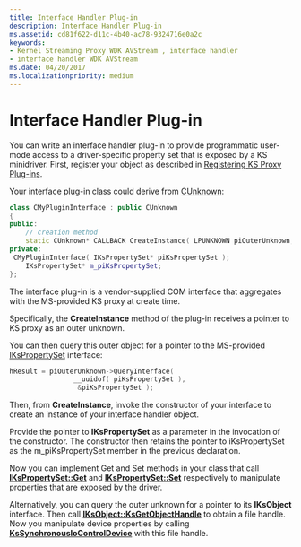 ```yaml
---
title: Interface Handler Plug-in
description: Interface Handler Plug-in
ms.assetid: cd81f622-d11c-4b40-ac78-9324716e0a2c
keywords:
- Kernel Streaming Proxy WDK AVStream , interface handler
- interface handler WDK AVStream
ms.date: 04/20/2017
ms.localizationpriority: medium
---
```


# Interface Handler Plug-in


You can write an interface handler plug-in to provide programmatic user-mode access to a driver-specific property set that is exposed by a KS minidriver. First, register your object as described in [Registering KS Proxy Plug-ins](registering-ks-proxy-plug-ins.md).

Your interface plug-in class could derive from [CUnknown](https://go.microsoft.com/fwlink/p/?linkid=106451):

```cpp
class CMyPluginInterface : public CUnknown 
{
public:
    // creation method
    static CUnknown* CALLBACK CreateInstance( LPUNKNOWN piOuterUnknown, HRESULT* phResult );
private:
 CMyPluginInterface( IKsPropertySet* piKsPropertySet );
    IKsPropertySet* m_piKsPropertySet;
};
```

The interface plug-in is a vendor-supplied COM interface that aggregates with the MS-provided KS proxy at create time.

Specifically, the **CreateInstance** method of the plug-in receives a pointer to KS proxy as an outer unknown.

You can then query this outer object for a pointer to the MS-provided [IKsPropertySet](https://docs.microsoft.com/windows-hardware/drivers/ddi/dsound/nn-dsound-ikspropertyset) interface:

```cpp
hResult = piOuterUnknown->QueryInterface(
                __uuidof( piKsPropertySet ),
                 &piKsPropertySet );
```

Then, from **CreateInstance**, invoke the constructor of your interface to create an instance of your interface handler object.

Provide the pointer to **IKsPropertySet** as a parameter in the invocation of the constructor. The constructor then retains the pointer to iKsPropertySet as the m\_piKsPropertySet member in the previous declaration.

Now you can implement Get and Set methods in your class that call [**IKsPropertySet::Get**](https://docs.microsoft.com/windows-hardware/drivers/ddi/ksproxy/nf-ksproxy-ikspropertyset-get) and [**IKsPropertySet::Set**](https://docs.microsoft.com/windows-hardware/drivers/ddi/dsound/nf-dsound-ikspropertyset-set) respectively to manipulate properties that are exposed by the driver.

Alternatively, you can query the outer unknown for a pointer to its **IKsObject** interface. Then call [**IKsObject::KsGetObjectHandle**](https://docs.microsoft.com/windows-hardware/drivers/ddi/ksproxy/nf-ksproxy-iksobject-ksgetobjecthandle) to obtain a file handle. Now you manipulate device properties by calling [**KsSynchronousIoControlDevice**](https://docs.microsoft.com/windows-hardware/drivers/ddi/ks/nf-ks-kssynchronousiocontroldevice) with this file handle.

 

 




